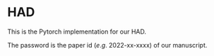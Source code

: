 # HAD
This is the Pytorch implementation for our HAD.

The password is the paper id ($e.g.$ 2022-xx-xxxx) of our manuscript.
